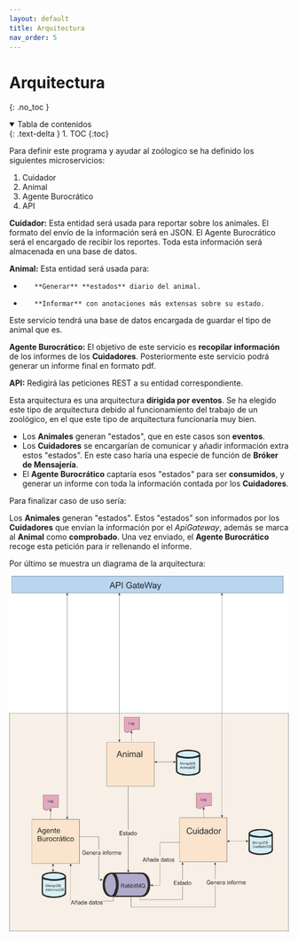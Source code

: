 ```yaml
---
layout: default
title: Arquitectura
nav_order: 5
---
```


# Arquitectura
{: .no_toc }

<details open markdown="block">
  <summary>
    Tabla de contenidos
  </summary>
  {: .text-delta }
1. TOC
{:toc}
</details>


Para definir este programa y ayudar al zoólogico se ha definido los siguientes microservicios:

1. Cuidador
2. Animal
3. Agente Burocrático
4. API

**Cuidador:** Esta entidad será usada para reportar sobre los animales. El formato del envío de la información será en JSON. El Agente Burocrático será el encargado de recibir los reportes. Toda esta información será almacenada en una base de datos.

**Animal:** Esta entidad será usada para:

   -		**Generar** **estados** diario del animal.
   -		**Informar** con anotaciones más extensas sobre su estado.

Este servicio tendrá una base de datos encargada de guardar el tipo de animal que es.

**Agente Burocrático:** El objetivo de este servicio es **recopilar información** de los informes de los **Cuidadores**. Posteriormente este servicio podrá generar un informe final en formato pdf.

**API:** Redigirá las peticiones REST a su entidad correspondiente.

Esta arquitectura es una arquitectura **dirigida por eventos**. Se ha elegido este tipo de arquitectura debido al funcionamiento del trabajo de un zoológico, en el que este tipo de arquitectura funcionaría muy bien.

- Los **Animales** generan "estados", que en este casos son **eventos**.
- Los **Cuidadores** se encargarían de comunicar y añadir información extra estos "estados". En este caso haría una especie de función de **Bróker de Mensajería**.
- El **Agente Burocrático** captaría esos "estados" para ser **consumidos**, y generar un informe con toda la información contada por los **Cuidadores**.

Para finalizar caso de uso sería:

Los **Animales** generan "estados".  Estos "estados" son informados por los **Cuidadores** que envían la información por el *ApiGateway*, además se marca al **Animal** como **comprobado**. Una vez enviado, el **Agente Burocrático** recoge esta petición para ir rellenando el informe.

Por último se muestra un diagrama de la arquitectura:

![](https://raw.githubusercontent.com/Guillergood/Ejercicios_20-21_CC/main/Images/Proyecto/Arquitectura.png)